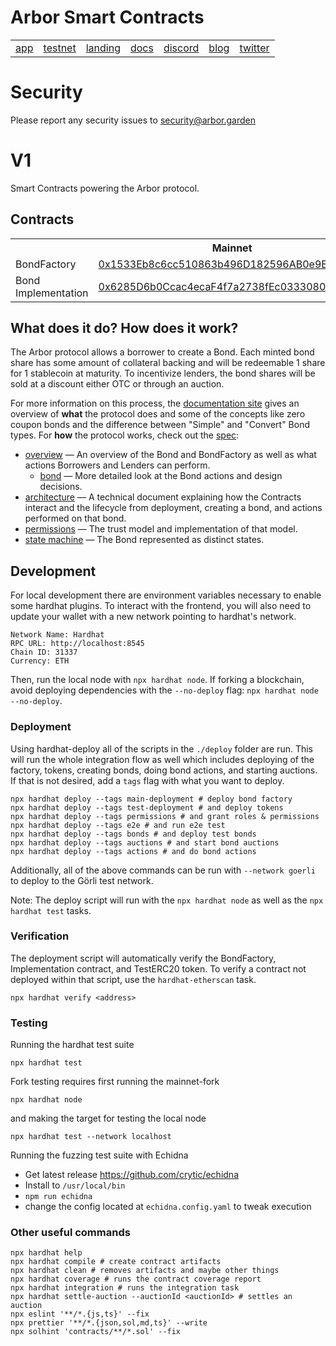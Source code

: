 # Arbor Smart Contracts

<table align="center">
 <td><a href="https://app.arbor.garden">app</a></td>
 <td><a href="https://goerli.arbor.garden">testnet</a></td>
 <td><a href="https://arbor.garden">landing</a></td>
 <td><a href="https://docs.arbor.garden">docs</a></td>
 <td><a href="https://discord.gg/facdBD3ZtA">discord</a></td>
 <td><a href="https://blog.arbor.garden">blog</a></td>
 <td><a href="https://twitter.com/arborfinance">twitter</a></td>
</table>

# Security

Please report any security issues to security@arbor.garden

# V1

Smart Contracts powering the Arbor protocol.

## Contracts

<table>
  <tr>
    <th></th>
    <th>Mainnet</th>
    <th>Görli</th>
  </tr>
  <tr>
    <td>BondFactory</td>
    <td><a href="https://etherscan.io/address/0x1533Eb8c6cc510863b496D182596AB0e9E77A00c">0x1533Eb8c6cc510863b496D182596AB0e9E77A00c</a></td>
    <td><a href="https://goerli.etherscan.io/address/0xBE9A5b24dbEB65b21Fc91BD825257f5c4FE9c01D">0xBE9A5b24dbEB65b21Fc91BD825257f5c4FE9c01D</a></td>
  </tr>
  <tr>
    <td>Bond Implementation</td>
    <td><a href="https://etherscan.io/address/0x6285D6b0Ccac4ecaF4f7a2738fEc03330809B162">0x6285D6b0Ccac4ecaF4f7a2738fEc03330809B162</a></td>
    <td><a href="https://goerli.etherscan.io/address/0xF457Fcb60F761c98b23b4edDe638E99711476FF7">0xF457Fcb60F761c98b23b4edDe638E99711476FF7</a></td>
  </tr>
</table>

## What does it do? How does it work?

The Arbor protocol allows a borrower to create a Bond. Each minted bond share has some amount of collateral backing and will be redeemable 1 share for 1 stablecoin at maturity. To incentivize lenders, the bond shares will be sold at a discount either OTC or through an auction.

For more information on this process, the [documentation site](https://docs.arbor.garden) gives an overview of **what** the protocol does and some of the concepts like zero coupon bonds and the difference between "Simple" and "Convert" Bond types. For **how** the protocol works, check out the [spec](/spec/):

- [overview](/spec/overview.md) — An overview of the Bond and BondFactory as well as what actions Borrowers and Lenders can perform.
  - [bond](/spec/bond.md) — More detailed look at the Bond actions and design decisions.
- [architecture](/spec/architecture.md) — A technical document explaining how the Contracts interact and the lifecycle from deployment, creating a bond, and actions performed on that bond.
- [permissions](/spec/permissions.md) — The trust model and implementation of that model.
- [state machine](/spec/stateMachine.md) — The Bond represented as distinct states.

## Development

For local development there are environment variables necessary to enable some hardhat plugins. To interact with the frontend, you will also need to update your wallet with a new network pointing to hardhat's network.

```
Network Name: Hardhat
RPC URL: http://localhost:8545
Chain ID: 31337
Currency: ETH
```

Then, run the local node with `npx hardhat node`. If forking a blockchain, avoid deploying dependencies with the `--no-deploy` flag: `npx hardhat node --no-deploy`.

### Deployment

Using hardhat-deploy all of the scripts in the `./deploy` folder are run. This will run the whole integration flow as well which includes deploying of the factory, tokens, creating bonds, doing bond actions, and starting auctions. If that is not desired, add a `tags` flag with what you want to deploy.

```
npx hardhat deploy --tags main-deployment # deploy bond factory
npx hardhat deploy --tags test-deployment # and deploy tokens
npx hardhat deploy --tags permissions # and grant roles & permissions
npx hardhat deploy --tags e2e # and run e2e test
npx hardhat deploy --tags bonds # and deploy test bonds
npx hardhat deploy --tags auctions # and start bond auctions
npx hardhat deploy --tags actions # and do bond actions
```

Additionally, all of the above commands can be run with `--network goerli` to deploy to the Görli test network.

Note: The deploy script will run with the `npx hardhat node` as well as the `npx hardhat test` tasks.

### Verification

The deployment script will automatically verify the BondFactory, Implementation contract, and TestERC20 token. To verify a contract not deployed within that script, use the `hardhat-etherscan` task.

```
npx hardhat verify <address>
```

### Testing

Running the hardhat test suite

```
npx hardhat test
```

Fork testing requires first running the mainnet-fork

```
npx hardhat node
```

and making the target for testing the local node

```
npx hardhat test --network localhost
```

Running the fuzzing test suite with Echidna

- Get latest release https://github.com/crytic/echidna
- Install to `/usr/local/bin`
- `npm run echidna`
- change the config located at `echidna.config.yaml` to tweak execution

### Other useful commands

```shell
npx hardhat help
npx hardhat compile # create contract artifacts
npx hardhat clean # removes artifacts and maybe other things
npx hardhat coverage # runs the contract coverage report
npx hardhat integration # runs the integration task
npx hardhat settle-auction --auctionId <auctionId> # settles an auction
npx eslint '**/*.{js,ts}' --fix
npx prettier '**/*.{json,sol,md,ts}' --write
npx solhint 'contracts/**/*.sol' --fix
```

